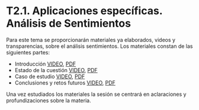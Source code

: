 
T2.1. Aplicaciones específicas. Análisis de Sentimientos
====================================

Para este tema se proporcionarán materiales ya elaborados, videos y transparencias, sobre el análisis sentimientos.
Los materiales constan de las siguientes partes:
- Introducción [VIDEO](https://drive.google.com/file/d/1ZHa884nnyJTwjkhDh7o69l1kM5w9J0vE/view?usp=sharing),  [PDF](https://drive.google.com/file/d/1CFkyCLRI-6RGWrIZCjRoNJelnbkMAGET/view?usp=sharing)
- Estado de la cuestión [VIDEO](https://drive.google.com/file/d/13hSHNSBWPQOJWDCPhZkJgV4TfekkRbqT/view?usp=sharing), [PDF](https://drive.google.com/file/d/1eYo31TDzB6gCxOG3ajUabzpAN_l1ETAD/view?usp=sharing)
- Caso de estudio [VIDEO](https://drive.google.com/file/d/1_Syz-Pq0P6CqhOjTaGBIv-xC8hU1j4Wd/view?usp=sharing), [PDF](https://drive.google.com/file/d/1bR2ukCQaAqBzMHfKShRI6Uwxt-bOe5sU/view?usp=sharing)
- Conclusiones y retos futuros [VIDEO](https://drive.google.com/file/d/16AoFiKUkgJ2IRjUbw9d2Zo6clJMiuTzc/view?usp=sharing), [PDF](https://drive.google.com/file/d/12Ef8ASFmc_Hq_gCd9IDjsTKOkbLKN0DG/view?usp=sharing)

Una vez estudiados los materiales la sesión se centrará en aclaraciones y profundizaciones sobre la materia.

